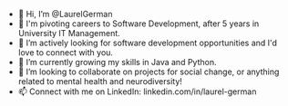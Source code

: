 - 👋 Hi, I’m @LaurelGerman
- 🚀 I'm pivoting careers to Software Development, after 5 years in University IT Management.
- 👀 I’m actively looking for software development opportunities and I'd love to connect with you.
- 🌱 I’m currently growing my skills in Java and Python.
- 💞️ I’m looking to collaborate on projects for social change, or anything related to mental health and neurodiversity!
- 📫 Connect with me on LinkedIn: linkedin.com/in/laurel-german

<!---
LaurelGerman/LaurelGerman is a ✨ special ✨ repository because its `README.md` (this file) appears on your GitHub profile.
You can click the Preview link to take a look at your changes.
--->
